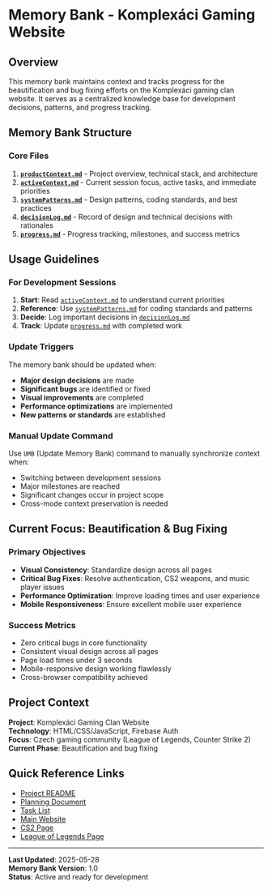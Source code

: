 # Memory Bank - Komplexáci Gaming Website

## Overview
This memory bank maintains context and tracks progress for the beautification and bug fixing efforts on the Komplexáci gaming clan website. It serves as a centralized knowledge base for development decisions, patterns, and progress tracking.

## Memory Bank Structure

### Core Files
1. **[`productContext.md`](productContext.md)** - Project overview, technical stack, and architecture
2. **[`activeContext.md`](activeContext.md)** - Current session focus, active tasks, and immediate priorities
3. **[`systemPatterns.md`](systemPatterns.md)** - Design patterns, coding standards, and best practices
4. **[`decisionLog.md`](decisionLog.md)** - Record of design and technical decisions with rationales
5. **[`progress.md`](progress.md)** - Progress tracking, milestones, and success metrics

## Usage Guidelines

### For Development Sessions
1. **Start**: Read [`activeContext.md`](activeContext.md) to understand current priorities
2. **Reference**: Use [`systemPatterns.md`](systemPatterns.md) for coding standards and patterns
3. **Decide**: Log important decisions in [`decisionLog.md`](decisionLog.md)
4. **Track**: Update [`progress.md`](progress.md) with completed work

### Update Triggers
The memory bank should be updated when:
- **Major design decisions** are made
- **Significant bugs** are identified or fixed
- **Visual improvements** are completed
- **Performance optimizations** are implemented
- **New patterns or standards** are established

### Manual Update Command
Use `UMB` (Update Memory Bank) command to manually synchronize context when:
- Switching between development sessions
- Major milestones are reached
- Significant changes occur in project scope
- Cross-mode context preservation is needed

## Current Focus: Beautification & Bug Fixing

### Primary Objectives
- **Visual Consistency**: Standardize design across all pages
- **Critical Bug Fixes**: Resolve authentication, CS2 weapons, and music player issues
- **Performance Optimization**: Improve loading times and user experience
- **Mobile Responsiveness**: Ensure excellent mobile user experience

### Success Metrics
- Zero critical bugs in core functionality
- Consistent visual design across all pages
- Page load times under 3 seconds
- Mobile-responsive design working flawlessly
- Cross-browser compatibility achieved

## Project Context
**Project**: Komplexáci Gaming Clan Website  
**Technology**: HTML/CSS/JavaScript, Firebase Auth  
**Focus**: Czech gaming community (League of Legends, Counter Strike 2)  
**Current Phase**: Beautification and bug fixing  

## Quick Reference Links
- [Project README](../README.md)
- [Planning Document](../PLANNING.md)
- [Task List](../TASK.md)
- [Main Website](../index.html)
- [CS2 Page](../cs2.html)
- [League of Legends Page](../league-of-legends.html)

---

**Last Updated**: 2025-05-28  
**Memory Bank Version**: 1.0  
**Status**: Active and ready for development